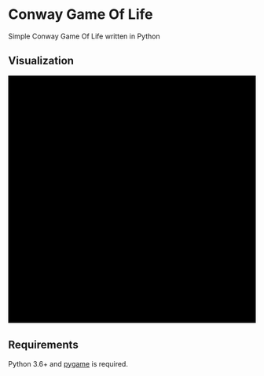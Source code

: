 # Conway Game Of Life
Simple Conway Game Of Life written in Python

## Visualization
![](presentation.gif)

## Requirements
Python 3.6+ and [pygame](https://www.pygame.org/) is required.
